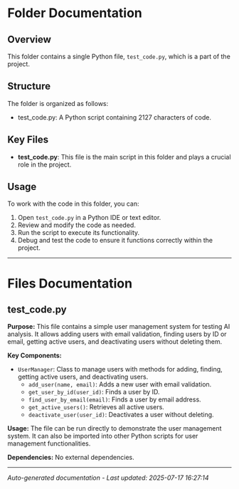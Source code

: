 # Folder Documentation

## Overview
This folder contains a single Python file, `test_code.py`, which is a part of the project.

## Structure
The folder is organized as follows:
- test_code.py: A Python script containing 2127 characters of code.

## Key Files
- **test_code.py**: This file is the main script in this folder and plays a crucial role in the project.

## Usage
To work with the code in this folder, you can:
1. Open `test_code.py` in a Python IDE or text editor.
2. Review and modify the code as needed.
3. Run the script to execute its functionality.
4. Debug and test the code to ensure it functions correctly within the project.

---

# Files Documentation

## test_code.py

**Purpose:** This file contains a simple user management system for testing AI analysis. It allows adding users with email validation, finding users by ID or email, getting active users, and deactivating users without deleting them.

**Key Components:**
- `UserManager`: Class to manage users with methods for adding, finding, getting active users, and deactivating users.
  - `add_user(name, email)`: Adds a new user with email validation.
  - `get_user_by_id(user_id)`: Finds a user by ID.
  - `find_user_by_email(email)`: Finds a user by email address.
  - `get_active_users()`: Retrieves all active users.
  - `deactivate_user(user_id)`: Deactivates a user without deleting.
  
**Usage:** The file can be run directly to demonstrate the user management system. It can also be imported into other Python scripts for user management functionalities.

**Dependencies:** No external dependencies.

---
*Auto-generated documentation - Last updated: 2025-07-17 16:27:14*
